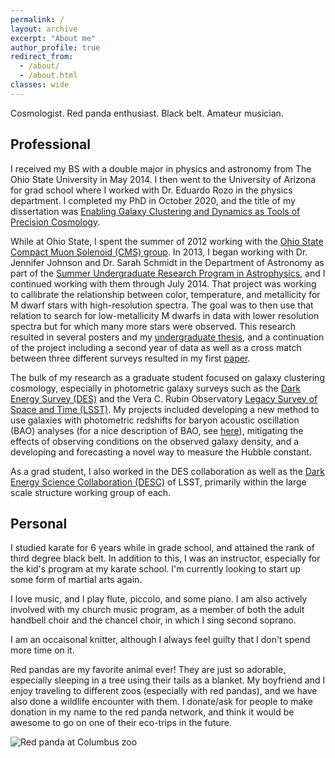```yaml
---
permalink: /
layout: archive
excerpt: "About me"
author_profile: true
redirect_from: 
  - /about/
  - /about.html
classes: wide
---
```

Cosmologist. Red panda enthusiast. Black belt. Amateur musician.

## Professional

I received my BS with a double major in physics and astronomy from The Ohio State University in May 2014. I then went to the University of Arizona for grad school where I worked with Dr. Eduardo Rozo in the physics department. I completed my PhD in October 2020, and the title of my dissertation was [Enabling Galaxy Clustering and Dynamics as Tools of Precision Cosmology](http://hdl.handle.net/10150/650777).

While at Ohio State, I spent the summer of 2012 working with the [Ohio State Compact Muon Solenoid (CMS) group](https://www.asc.ohio-state.edu/physics/cms/). In 2013, I began working with Dr. Jennifer Johnson and Dr. Sarah Schmidt in the Department of Astronomy as part of the [Summer Undergraduate Research Program in Astrophysics](https://astronomy.osu.edu/undergraduates/undergraduate-research/surp), and I continued working with them through July 2014. That project was working to callibrate the relationship between color, temperature, and metallicity for M dwarf stars with high-resolution spectra. The goal was to then use that relation to search for low-metallicity M dwarfs in data with lower resolution spectra but for which many more stars were observed. This research resulted in several posters and my [undergraduate thesis](http://hdl.handle.net/1811/60400), and a continuation of the project including a second year of data as well as a cross match between three different surveys resulted in my first [paper]({{site.baseurl}}/publications/schmidt-et-al-2016.md).

The bulk of my research as a graduate student focused on galaxy clustering cosmology, especially in photometric galaxy surveys such as the [Dark Energy Survey (DES)](https://www.darkenergysurvey.org) and the Vera C. Rubin Observatory [Legacy Survey of Space and Time (LSST)](https://www.lsst.org). My projects included developing a new method to use galaxies with photometric redshifts for baryon acoustic oscillation (BAO) analyses (for a nice description of BAO, see [here](http://w.astro.berkeley.edu/~mwhite/bao/)), mitigating the effects of observing conditions on the observed galaxy density, and a developing and forecasting a novel way to measure the Hubble constant.

As a grad student, I also worked in the DES collaboration as well as the [Dark Energy Science Collaboration (DESC)](https://lsstdesc.org) of LSST, primarily within the large scale structure working group of each.


## Personal
I studied karate for 6 years while in grade school, and attained the rank of third degree black belt. In addition to this, I was an instructor, especially for the kid's program at my karate school. I'm currently looking to start up some form of martial arts again.

I love music, and I play flute, piccolo, and some piano. I am also actively involved with my church music program, as a member of both the adult handbell choir and the chancel choir, in which I sing second soprano.

I am an occaisonal knitter, although I always feel guilty that I don't spend more time on it.

Red pandas are my favorite animal ever! They are just so adorable, especially sleeping in a tree using their tails as a blanket. My boyfriend and I enjoy traveling to different zoos (especially with red pandas), and we have also done a wildlife encounter with them. I donate/ask for people to make donation in my name to the red panda network, and think it would be awesome to go on one of their eco-trips in the future.

<img src="../images/red_panda_cbus_zoo_2.jpg" alt="Red panda at Columbus zoo" class="center">
